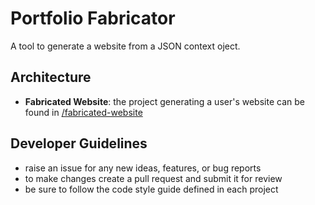 # Portfolio Fabricator
A tool to generate a website from a JSON context oject.

## Architecture
- **Fabricated Website**: the project generating a user's website can be found in [/fabricated-website](/fabricated-website)

## Developer Guidelines
- raise an issue for any new ideas, features, or bug reports
- to make changes create a pull request and submit it for review
- be sure to follow the code style guide defined in each project
